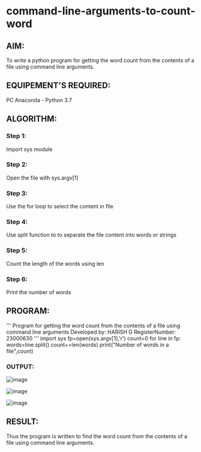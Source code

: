 # command-line-arguments-to-count-word
## AIM:
To write a python program for getting the word count from the contents of a file using command line arguments.
## EQUIPEMENT'S REQUIRED: 
PC
Anaconda - Python 3.7
## ALGORITHM: 
### Step 1:
Import sys module

### Step 2: 
Open the file with sys.argv[1]
 
### Step 3: 
Use the for loop to select the content in file

### Step 4:
Use split function to to separate the file content into words or strings

### Step 5: 
Count the length of the words using len

### Step 6:
Print the number of words

## PROGRAM:
'''
Program for getting the word count from the contents of a file using command line arguments
Developed by: HARISH G
RegisterNumber: 23000630
'''
import sys
fp=open(sys.argv[1],'r')
count=0
for line in fp:
    words=line.split()
    count+=len(words)
print("Number of words in a file",count)

### OUTPUT:
![image](https://github.com/Harish2404lll/command-line-arguments-to-count-word/assets/141472096/77e53109-4973-4c84-a3d9-632f6f3b8b8c)

![image](https://github.com/Harish2404lll/command-line-arguments-to-count-word/assets/141472096/0843d4db-a34b-4c1b-a191-e4c0b6299529)

![image](https://github.com/Harish2404lll/command-line-arguments-to-count-word/assets/141472096/90a35392-341f-4738-84ba-fb652c4e7729)


## RESULT:
Thus the program is written to find the word count from the contents of a file using command line arguments.
